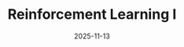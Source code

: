 ---
layout: lecture
published: true
title: Reinforcement Learning I
# nav_exclude: true
presented_by:
date: 2025-11-13
number: 21
recording: 
comments:
files:
  slides:
  pdf_slides:
  textbook_sections:
  notes:
  notebook:
  additional_files:
    name:
    link:
---